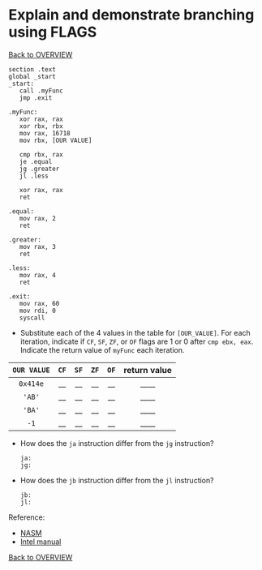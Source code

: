 # Explain and demonstrate branching using FLAGS

[Back to OVERVIEW](../../README.md)

```assembly
section .text
global _start
_start:
   call .myFunc
   jmp .exit

.myFunc:
   xor rax, rax
   xor rbx, rbx
   mov rax, 16718
   mov rbx, [OUR VALUE]

   cmp rbx, rax
   je .equal
   jg .greater
   jl .less

   xor rax, rax
   ret

.equal:
   mov rax, 2
   ret

.greater:
   mov rax, 3
   ret

.less:
   mov rax, 4
   ret

.exit:
   mov rax, 60
   mov rdi, 0
   syscall
```

- Substitute each of the 4 values in the table for `[OUR_VALUE]`.  For each iteration, indicate if `CF`, `SF`, `ZF`, or `OF` flags are 1 or 0 after `cmp ebx, eax`.  Indicate the return value of `myFunc` each iteration.

| `OUR VALUE` | `CF` | `SF` | `ZF` | `OF` | return value|
|:-------:|:--:|:--:|:--:|:--:|:-----------:|
| `0x414e`  | __ | __ | __ | __ | ____ |
| `'AB'`  | __ | __ | __ | __ | ____ |
| `'BA'`  | __ | __ | __ | __ | ____ |
| `-1`  | __ | __ | __ | __ | ____ |



- How does the `ja` instruction differ from the `jg` instruction?

   ```text
   ja:
   jg:
   ```

- How does the `jb` instruction differ from the `jl` instruction?

   ```text
   jb:
   jl:
   ```


Reference:

- [NASM](https://www.nasm.us/doc/nasmdoc3.html)
- [Intel manual](https://www.intel.com/content/dam/www/public/us/en/documents/manuals/64-ia-32-architectures-software-developer-instruction-set-reference-manual-325383.pdf)

[Back to OVERVIEW](../../README.md)